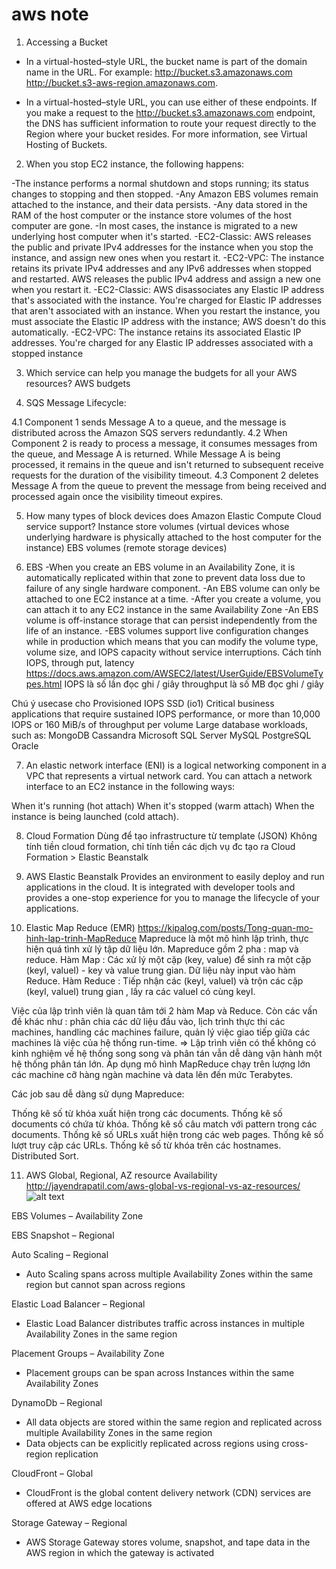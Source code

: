 # aws note
1. Accessing a Bucket
  * In a virtual-hosted–style URL, the bucket name is part of the domain name in the URL. For example:
http://bucket.s3.amazonaws.com
http://bucket.s3-aws-region.amazonaws.com.

  * In a virtual-hosted–style URL, you can use either of these endpoints. If you make a request to the http://bucket.s3.amazonaws.com endpoint, the DNS has sufficient information to route your request directly to the Region where your bucket resides.
For more information, see Virtual Hosting of Buckets.

2. When you stop EC2 instance, the following happens:

-The instance performs a normal shutdown and stops running; its status changes to stopping and then stopped.
-Any Amazon EBS volumes remain attached to the instance, and their data persists.
-Any data stored in the RAM of the host computer or the instance store volumes of the host computer are gone.
-In most cases, the instance is migrated to a new underlying host computer when it's started.
-EC2-Classic: AWS releases the public and private IPv4 addresses for the instance when you stop the instance, and assign new ones when you restart it.
-EC2-VPC: The instance retains its private IPv4 addresses and any IPv6 addresses when stopped and restarted. AWS releases the public IPv4 address and assign a new one when you restart it.
-EC2-Classic: AWS disassociates any Elastic IP address that's associated with the instance. You're charged for Elastic IP addresses that aren't associated with an instance. When you restart the instance, you must associate the Elastic IP address with the instance; AWS doesn't do this automatically.
-EC2-VPC: The instance retains its associated Elastic IP addresses. You're charged for any Elastic IP addresses associated with a stopped instance

3. Which service can help you manage the budgets for all your AWS resources?
AWS budgets

4.  SQS Message Lifecycle:

 4.1 Component 1 sends Message A to a queue, and the message is distributed across the Amazon SQS servers redundantly.
 4.2 When Component 2 is ready to process a message, it consumes messages from the queue, and Message A is returned. While Message A is being processed, it remains in the queue and isn't returned to subsequent receive requests for the duration of the visibility timeout.
 4.3 Component 2 deletes Message A from the queue to prevent the message from being received and processed again once the visibility timeout expires.

5. How many types of block devices does Amazon Elastic Compute Cloud service support?
Instance store volumes (virtual devices whose underlying hardware is physically attached to the host computer for the instance)
EBS volumes (remote storage devices)

6. EBS
-When you create an EBS volume in an Availability Zone, it is automatically replicated within that zone to prevent data loss due to failure of any single hardware component.
-An EBS volume can only be attached to one EC2 instance at a time.
-After you create a volume, you can attach it to any EC2 instance in the same Availability Zone
-An EBS volume is off-instance storage that can persist independently from the life of an instance.
-EBS volumes support live configuration changes while in production which means that you can modify the volume type, volume size, and IOPS capacity without service interruptions.
Cách tính IOPS, through put, latency
https://docs.aws.amazon.com/AWSEC2/latest/UserGuide/EBSVolumeTypes.html
IOPS là số lần đọc ghi / giây
throughput là số MB đọc ghi / giây

Chú ý usecase cho Provisioned IOPS SSD (io1)
Critical business applications that require sustained IOPS performance, or more than 10,000 IOPS or 160 MiB/s of throughput per volume
Large database workloads, such as:
MongoDB
Cassandra
Microsoft SQL Server
MySQL
PostgreSQL
Oracle

7. An elastic network interface (ENI) is a logical networking component in a VPC that represents a virtual network card. You can attach a network interface to an EC2 instance in the following ways:

When it's running (hot attach)
When it's stopped (warm attach)
When the instance is being launched (cold attach).

8. Cloud Formation
Dùng để tạo infrastructure từ template (JSON)
Không tính tiền cloud formation, chỉ tính tiền các dịch vụ đc tạo ra
Cloud Formation > Elastic Beanstalk

9. AWS Elastic Beanstalk
Provides an environment to easily deploy and run applications in the cloud. It is integrated with developer tools and provides a one-stop experience for you to manage the lifecycle of your applications.

10. Elastic Map Reduce (EMR)
https://kipalog.com/posts/Tong-quan-mo-hinh-lap-trinh-MapReduce
Mapreduce là một mô hình lập trình, thực hiện quá tình xử lý tập dữ liệu lớn. Mapreduce gồm 2 pha : map và reduce.
Hàm Map : Các xử lý một cặp (key, value) để sinh ra một cặp (keyI, valueI) - key và value trung gian. Dữ liệu này input vào hàm Reduce.
Hàm Reduce : Tiếp nhận các (keyI, valueI) và trộn các cặp (keyI, valueI) trung gian , lấy ra các valueI có cùng keyI.

Việc của lập trình viên là quan tâm tới 2 hàm Map và Reduce. Còn các vấn đề khác như : phân chia các dữ liệu đầu vào, lịch trình thực thi các machines, handling các machines failure, quản lý việc giao tiếp giữa các machines là việc của hệ thống run-time.
=> Lập trình viên có thể không có kinh nghiệm về hệ thống song song và phân tán vẫn dễ dàng vận hành một hệ thống phân tán lớn.
Áp dụng mô hình MapReduce chạy trên lượng lớn các machine cỡ hàng ngàn machine và data lên đến mức Terabytes.

Các job sau dễ dàng sử dụng Mapreduce:

Thống kê số từ khóa xuất hiện trong các documents.
Thống kê số documents có chứa từ khóa.
Thống kê số câu match với pattern trong các documents.
Thống kê số URLs xuất hiện trong các web pages.
Thống kê số lượt truy cập các URLs.
Thống kê số từ khóa trên các hostnames.
Distributed Sort.

11. AWS Global, Regional, AZ resource Availability
http://jayendrapatil.com/aws-global-vs-regional-vs-az-resources/
![alt text](https://user-images.githubusercontent.com/5670932/38067205-940107ca-3335-11e8-95ad-8dbd4a873bd9.png "")

EBS Volumes – Availability Zone

EBS Snapshot – Regional

Auto Scaling – Regional
  * Auto Scaling spans across multiple Availability Zones within the same region but cannot span across regions

Elastic Load Balancer – Regional
  * Elastic Load Balancer distributes traffic across instances in multiple Availability Zones in the same region

Placement Groups – Availability Zone
  * Placement groups can be span across Instances within the same Availability Zones

DynamoDb – Regional
  * All data objects are stored within the same region and replicated across multiple Availability Zones in the same region
  * Data objects can be explicitly replicated across regions using cross-region replication

CloudFront – Global
  * CloudFront is the global content delivery network (CDN) services are offered at AWS edge locations

Storage Gateway – Regional
  * AWS Storage Gateway stores volume, snapshot, and tape data in the AWS region in which the gateway is activated